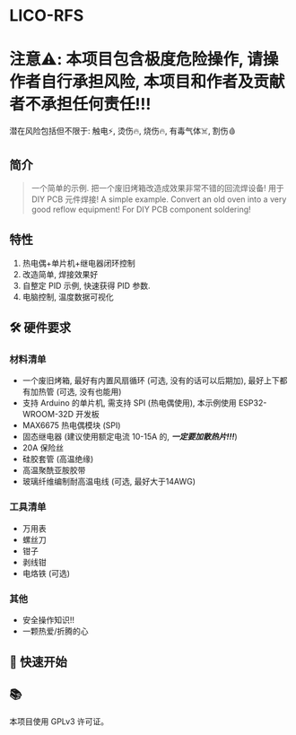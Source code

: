 # LICO-RFS

# 注意⚠️: 本项目包含极度危险操作, 请操作者自行承担风险, 本项目和作者及贡献者不承担任何责任!!!
潜在风险包括但不限于: 触电⚡️, 烫伤🔥, 烧伤🔥, 有毒气体☠️, 割伤🩸

## 简介

> 一个简单的示例. 把一个废旧烤箱改造成效果非常不错的回流焊设备! 用于 DIY PCB 元件焊接!
> A simple example. Convert an old oven into a very good reflow equipment! For DIY PCB component soldering!

## 特性

1. 热电偶+单片机+继电器闭环控制
2. 改造简单, 焊接效果好
3. 自整定 PID 示例, 快速获得 PID 参数.
4. 电脑控制, 温度数据可视化


## 🛠 硬件要求

### 材料清单
- 一个废旧烤箱, 最好有内置风扇循环 (可选, 没有的话可以后期加), 最好上下都有加热管 (可选, 没有也能用)
- 支持 Arduino 的单片机, 需支持 SPI (热电偶使用), 本示例使用 ESP32-WROOM-32D 开发板
- MAX6675 热电偶模块 (SPI)
- 固态继电器 (建议使用额定电流 10-15A 的, ***一定要加散热片!!!***)
- 20A 保险丝
- 硅胶套管 (高温绝缘)
- 高温聚酰亚胺胶带
- 玻璃纤维编制耐高温电线 (可选, 最好大于14AWG)

### 工具清单
- 万用表
- 螺丝刀
- 钳子
- 剥线钳
- 电烙铁 (可选)

### 其他
- 安全操作知识!!
- 一颗热爱/折腾的心


## 🚀 快速开始


## 📚



本项目使用 GPLv3 许可证。
